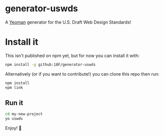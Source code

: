# generator-uswds
A [Yeoman] generator for the U.S. Draft Web Design Standards!

# Install it
This isn't published on npm yet, but for now you can install it with:

```sh
npm install -g github:18F/generator-uswds
```

Alternatively (or if you want to contribute!) you can clone this repo then run:

```sh
npm install
npm link
```

## Run it

```sh
cd my-new-project
yo uswds
```

Enjoy! :beers:


[Yeoman]: http://yeoman.io/

